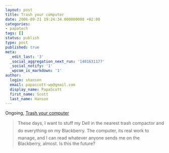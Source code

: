 ```yaml
---
layout: post
title: Trash your computer
date: 2006-09-21 19:24:34.000000000 +02:00
categories:
- papatech
tags: []
status: publish
type: post
published: true
meta:
  _edit_last: '3'
  _social_aggregation_next_run: '1401631177'
  _social_notify: '1'
  _wpcom_is_markdown: '1'
author:
  login: shanson
  email: papascott-wp@gmail.com
  display_name: PapaScott
  first_name: Scott
  last_name: Hanson
---
```

<p>Ongoing, <a href="http://www.tbray.org/ongoing/When/200x/2006/09/21/Dell">Trash your computer</a></p>
<blockquote><p>
  These days, I want to stuff my Dell in the nearest trash compactor and do everything on my Blackberry. The computer, its real work to manage, and I can read whatever anyone sends me on the Blackberry, almost. Is this the future?
</p></blockquote>
